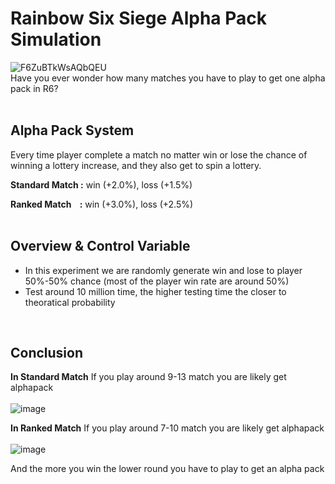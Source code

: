 # Rainbow Six Siege Alpha Pack Simulation
![F6ZuBTkWsAQbQEU](https://github.com/user-attachments/assets/8b115033-d9b9-4921-92c5-42837ccbcc11) <br>
Have you ever wonder how many matches you have to play to get one alpha pack in R6?<br />
<br>


## Alpha Pack System
Every time player complete a match no matter win or lose the chance of winning a lottery increase, and they also get to spin a lottery.<br>

**Standard Match :**
win (+2.0%),
loss (+1.5%)<br />

**Ranked Match &nbsp;&nbsp;&nbsp;:**
win (+3.0%),
loss (+2.5%)<br />
<br>


## Overview & Control Variable
- In this experiment we are randomly generate win and lose to player 50%-50% chance (most of the player win rate are around 50%)
- Test around 10 million time, the higher testing time the closer to theoratical probability
<br>

## Conclusion
**In Standard Match**
If you play around 9-13 match you are likely get alphapack<br><br>
![image](https://github.com/user-attachments/assets/f4106183-28d4-4031-8683-597a664bb159)
<br>

**In Ranked Match**
If you play around 7-10 match you are likely get alphapack<br><br>
![image](https://github.com/user-attachments/assets/0a4eff5c-045d-4ea1-97ef-837fc91cf98c)
<br>

And the more you win the lower round you have to play to get an alpha pack
